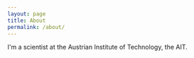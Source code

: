 ```yaml
---
layout: page
title: About
permalink: /about/
---
```


I'm a scientist at the Austrian Institute of Technology, the AIT.